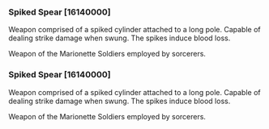 ### Spiked Spear [16140000]

Weapon comprised of a spiked cylinder attached to a long pole. Capable of dealing strike damage when swung. The spikes induce blood loss.

Weapon of the Marionette Soldiers employed by sorcerers.### Spiked Spear [16140000]

Weapon comprised of a spiked cylinder attached to a long pole. Capable of dealing strike damage when swung. The spikes induce blood loss.

Weapon of the Marionette Soldiers employed by sorcerers.